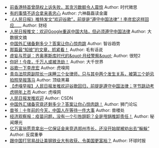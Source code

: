 - [前香港特首曾荫权上诉失败，其贪污数额令人震惊](http://wechatscope.jmsc.hku.hk:8000/html?fn=gh_df3f523a069f_2018-08-07_2247485170_uxQg4tDZsh.y.tar.gz)
Author: 时代微思
- [有的事情不适合拿来表忠心](http://wechatscope.jmsc.hku.hk:8000/html?fn=gh_4fc62fbfcabf_2018-08-07_2650317943_5kiDFKQt9o.y.tar.gz)
Author: 六神磊磊读金庸
- [《人民日报》推特发文“欢迎谷歌”，前提是“遵守中国法律”！李彦宏这样回应……](http://wechatscope.jmsc.hku.hk:8000/html?fn=gh_cdc8f0652ff7_2018-08-07_2650389811_BXAcM52pCs.y.tar.gz)
Author: 财经
- [人民日报推文：欢迎Google重返中国大陆，但必须遵守中国法律](http://wechatscope.jmsc.hku.hk:8000/html?fn=gh_acb7ca9153bc_2018-08-07_2651662106_ZW3kys5zHx.y.tar.gz)
Author: 大数据文摘
- [中国外汇储备剩多少？答案让你心惊肉跳](http://wechatscope.jmsc.hku.hk:8000/html?fn=gh_088decdf1338_2018-08-07_2649941465_lE0A6skRLO.y.tar.gz)
Author: 智谷趋势
- [那篇最“知彼”的文章，抓紧看！](http://wechatscope.jmsc.hku.hk:8000/html?fn=gh_097268c5ef0e_2018-08-07_2247486728_97MGwW6Q5c.y.tar.gz)
Author: 毛有话说
- [虚妄与荒诞：齐奥塞斯库时代的&amp;quot;月经警察&amp;quot;](http://wechatscope.jmsc.hku.hk:8000/html?fn=gh_3a8b6d2f0e83_2018-08-07_2247483986_3y9TwD0Qgh.y.tar.gz)
Author: 很短2
- [你好！今夜，千万人或被洗劫！](http://wechatscope.jmsc.hku.hk:8000/html?fn=gh_a517719487ef_2018-08-07_2652191925_40jFESrkqP.y.tar.gz)
Author: 大千世界
- [谷歌一下李彦宏](http://wechatscope.jmsc.hku.hk:8000/html?fn=wxid_7620846208112_2018-08-07_2655548798_N2MXiTnO5k.y.tar.gz)
Author: 虎嗅网
- [青岛法院原副院长一床睡三个女律师，只与其中两个发生关系，被第三个妒忌拍照举报落马](http://wechatscope.jmsc.hku.hk:8000/html?fn=gh_761650aea012_2018-08-07_2655953286_xEkA592FTz.y.tar.gz)
Author: 顶级黑幕
- [【虎嗅早报】人民日报发推欢迎谷歌回归，前提是遵守中国法律​；字节跳动考虑明年上市](http://wechatscope.jmsc.hku.hk:8000/html?fn=wxid_7620846208112_2018-08-07_2655548780_sl8CRvZXpx.y.tar.gz)
Author: 虎嗅网
- [人民日报发推欢迎](http://wechatscope.jmsc.hku.hk:8000/html?fn=gh_5c0f5c561574_2018-08-07_2650702290_ZwCWtG2DUB.y.tar.gz)
Author: CSDN
- [中国外汇储备究竟还剩多少？答案让你心惊肉跳！](http://wechatscope.jmsc.hku.hk:8000/html?fn=gh_3f9203662dc6_2018-08-07_2247484811_qD0T7fj6Om.y.tar.gz)
Author: 狮门论坛
- [兽爷｜十年前的今天，中国人在等待一件大事](http://wechatscope.jmsc.hku.hk:8000/html?fn=gh_a42e663c8f32_2018-08-07_2247484168_aX0BNUinFW.y.tar.gz)
Author: 兽楼处
- [经济观察报：疫苗问题，没有一个引咎辞职？全是甩锅推卸责任！](http://wechatscope.jmsc.hku.hk:8000/html?fn=gh_94d9b14108ec_2018-08-07_2247485217_1YyLH5hBc3.y.tar.gz)
Author: 秘闻爆光
- [亿万富翁愿意拿出一亿保证金来竞选郑州市长，还没开始就被劝出去“躲躲”](http://wechatscope.jmsc.hku.hk:8000/html?fn=gh_07a3f368ea0a_2018-08-07_2247484034_FvJgrQV4BR.y.tar.gz)
Author: 反腐重拳
- [跟中国打贸易战让美钢铁业大有收获、令美国更富裕？](http://wechatscope.jmsc.hku.hk:8000/html?fn=gh_95b0feda9646_2018-08-07_2653266446_HB8ocGyWVd.y.tar.gz)
Author: 环球时报
